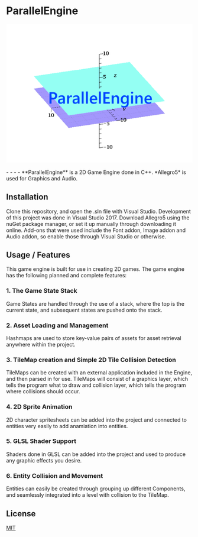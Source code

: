 <p align="center">
<h1>ParallelEngine</h1>
<img src="Capture.PNG" alt="Image"/>
</p>
- - - -
**ParallelEngine** is a 2D Game Engine done in C++.
*Allegro5* is used for Graphics and Audio.

## Installation

Clone this repository, and open the .sln file with Visual Studio. Development of this project was done in Visual Studio 2017.
Download Allegro5 using the nuGet package manager, or set it up manually through downloading it online. 
Add-ons that were used include the Font addon, Image addon and Audio addon, so enable those through Visual Studio or otherwise.

## Usage / Features
This game engine is built for use in creating 2D games. The game engine has the following planned and complete features:
### 1. The Game State Stack 
 Game States are handled through the use of a stack, where the top is the current state, and subsequent states are pushed onto the stack.
### 2. Asset Loading and Management
 Hashmaps are used to store key-value pairs of assets for asset retrieval anywhere within the project. 
### 3. TileMap creation and Simple 2D Tile Collision Detection 
 TileMaps can be created with an external application included in the Engine, and then parsed in for use. TileMaps will consist of a graphics layer, which tells the program what to draw and collision layer, which tells the program where collisions should occur. 
### 4. 2D Sprite Animation  
 2D character spritesheets can be added into the project and connected to entities very easily to add anamiation into entities.
### 5. GLSL Shader Support
 Shaders done in GLSL can be added into the project and used to produce any graphic effects you desire.
### 6. Entity Collision and Movement
 Entities can easily be created through grouping up different Components, and seamlessly integrated into a level with collision to the TileMap.

## License
[MIT](https://opensource.org/licenses/MIT)
